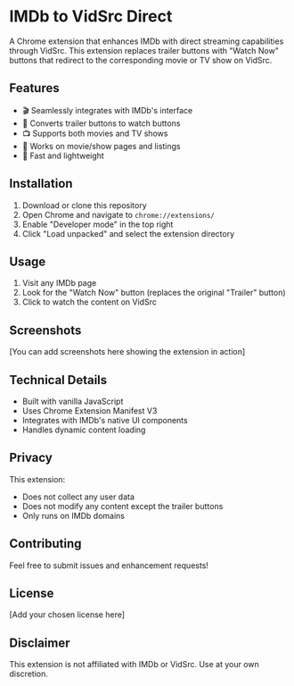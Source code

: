 # IMDb to VidSrc Direct

A Chrome extension that enhances IMDb with direct streaming capabilities through VidSrc. This extension replaces trailer buttons with "Watch Now" buttons that redirect to the corresponding movie or TV show on VidSrc.

## Features

- 🎬 Seamlessly integrates with IMDb's interface
- 🔄 Converts trailer buttons to watch buttons
- 📺 Supports both movies and TV shows
- 🎯 Works on movie/show pages and listings
- 🚀 Fast and lightweight

## Installation

1. Download or clone this repository
2. Open Chrome and navigate to `chrome://extensions/`
3. Enable "Developer mode" in the top right
4. Click "Load unpacked" and select the extension directory

## Usage

1. Visit any IMDb page
2. Look for the "Watch Now" button (replaces the original "Trailer" button)
3. Click to watch the content on VidSrc

## Screenshots

[You can add screenshots here showing the extension in action]

## Technical Details

- Built with vanilla JavaScript
- Uses Chrome Extension Manifest V3
- Integrates with IMDb's native UI components
- Handles dynamic content loading

## Privacy

This extension:

- Does not collect any user data
- Does not modify any content except the trailer buttons
- Only runs on IMDb domains

## Contributing

Feel free to submit issues and enhancement requests!

## License

[Add your chosen license here]

## Disclaimer

This extension is not affiliated with IMDb or VidSrc. Use at your own discretion.
